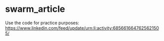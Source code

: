 # swarm_article
Use the code for practice purposes:
https://www.linkedin.com/feed/update/urn:li:activity:6856616647625621505/
